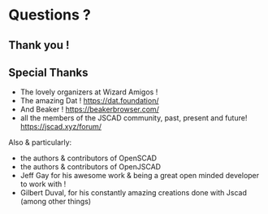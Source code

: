 # Questions ?

## Thank you !

## Special Thanks

- The lovely organizers at Wizard Amigos !
- The amazing Dat ! https://dat.foundation/
- And Beaker ! https://beakerbrowser.com/
- all the members of the JSCAD community, past, present and future! https://jscad.xyz/forum/

Also & particularly:
- the authors & contributors of OpenSCAD
- the authors & contributors of OpenJSCAD
- Jeff Gay for his awesome work & being a great open minded developer to work with !
- Gilbert Duval, for his constantly amazing creations done with Jscad (among other things)
